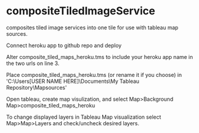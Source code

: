 # compositeTiledImageService
composites tiled image services into one tile for use with tableau map sources.

Connect heroku app to github repo and deploy

Alter composite_tiled_maps_heroku.tms to include your heroku app name in the two urls on line 3.

Place composite_tiled_maps_heroku.tms (or rename it if you choose) in 'C:\Users\[USER NAME HERE]\Documents\My Tableau Repository\Mapsources\'

Open tableau, create map visulization, and select Map>Background Map>composite_tiled_maps_heroku

To change displayed layers in Tableau Map visualization select Map>Map>Layers and check/uncheck desired layers.
